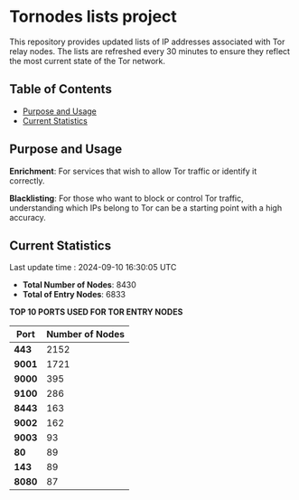 # Tornodes lists project

This repository provides updated lists of IP addresses associated with Tor relay nodes. The lists are refreshed every 30 minutes to ensure they reflect the most current state of the Tor network.

## Table of Contents

- [Purpose and Usage](#purpose-and-usage)
- [Current Statistics](#current-statistics)


## Purpose and Usage

**Enrichment**: For services that wish to allow Tor traffic or identify it correctly.

**Blacklisting**: For those who want to block or control Tor traffic, understanding which IPs belong to Tor can be a starting point with a high accuracy.

## Current Statistics

Last update time : 2024-09-10 16:30:05 UTC

- **Total Number of Nodes**: 8430
- **Total of Entry Nodes**: 6833

**TOP 10 PORTS USED FOR TOR ENTRY NODES**

| **Port** | **Number of Nodes** |
|------|-----------------|
| **443**   | 2152  |
| **9001**   | 1721  |
| **9000**   | 395  |
| **9100**   | 286  |
| **8443**   | 163  |
| **9002**   | 162  |
| **9003**   | 93  |
| **80**   | 89  |
| **143**   | 89  |
| **8080**   | 87  |

